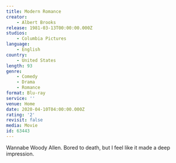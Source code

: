 ```yaml
---
title: Modern Romance
creator:
    - Albert Brooks
release: 1981-03-13T00:00:00.000Z
studios:
    - Columbia Pictures
language:
    - English
country:
    - United States
length: 93
genre:
    - Comedy
    - Drama
    - Romance
format: Blu-ray
service: ''
venue: Home
date: 2020-04-10T04:00:00.000Z
rating: '2'
revisit: false
media: Movie
id: 63443
---
```


Wannabe Woody Allen. Bored to death, but I feel like it made a deep impression.
